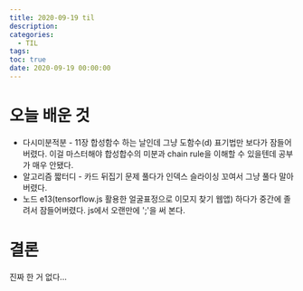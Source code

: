 ```yaml
---
title: 2020-09-19 til
description:
categories:
  - TIL
tags:
toc: true
date: 2020-09-19 00:00:00
---
```


# 오늘 배운 것

- 다시미분적분 - 11장 합성함수 하는 날인데 그냥 도함수(d) 표기법만 보다가 잠들어버렸다. 이걸 마스터해야 합성합수의 미분과 chain rule을 이해할 수 있을텐데 공부가 매우 안됐다.
- 알고리즘 짧터디 - 카드 뒤집기 문제 풀다가 인덱스 슬라이싱 꼬여서 그냥 풀다 말아버렸다.
- 노드 e13(tensorflow.js 활용한 얼굴표정으로 이모지 찾기 웹앱) 하다가 중간에 졸려서 잠들어버렸다. js에서 오랜만에 ';'을 써 본다.

# 결론

진짜 한 거 없다...
